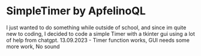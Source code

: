# SimpleTimer by ApfelinoQL
I just wanted to do something while outside of school, and since im quite new to coding, I decided to code a simple Timer with a tkinter
gui using a lot of help from chatgpt. 
13.09.2023 - Timer function works, GUI needs some more work, No sound
